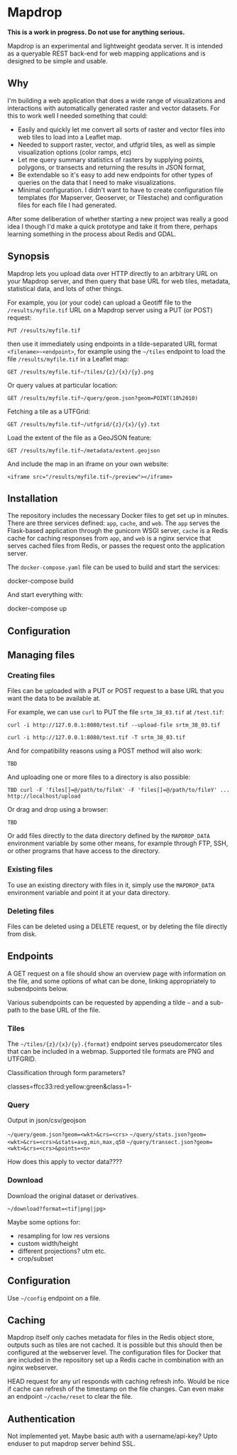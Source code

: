 # Mapdrop

**This is a work in progress. Do not use for anything serious.**

Mapdrop is an experimental and lightweight geodata server. It is intended as a queryable REST back-end for web mapping applications and is designed to be simple and usable. 

## Why

I'm building a web application that does a wide range of visualizations and interactions with automatically generated raster and vector datasets. For this to work well I needed something that could:

  * Easily and quickly let me convert all sorts of raster and vector files into web tiles to load into a Leaflet map.
  * Needed to support raster, vector, and utfgrid tiles, as well as simple visualization options (color ramps, etc)
  * Let me query summary statistics of rasters by supplying points, polygons, or transects and returning the results in JSON format,
  * Be extendable so it's easy to add new endpoints for other types of queries on the data that I need to make visualizations.
  * Minimal configuration. I didn't want to have to create configuration file templates (for Mapserver, Geoserver, or Tilestache) and configuration files for each file I had generated. 

After some deliberation of whether starting a new project was really a good idea I though I'd make a quick prototype and take it from there, perhaps learning something in the process about Redis and GDAL.

## Synopsis

Mapdrop lets you upload data over HTTP directly to an arbitrary URL on your Mapdrop server, and then query that base URL for web tiles, metadata, statistical data, and lots of other things. 

For example, you (or your code) can upload a Geotiff file to the `/results/myfile.tif` URL on a Mapdrop server using a PUT (or POST) request:

    PUT /results/myfile.tif

then use it immediately using endpoints in a tilde-separated URL format `<filename>~<endpoint>`, for example using the `~/tiles` endpoint to load the file `/results/myfile.tif` in a Leaflet map:

    GET /results/myfile.tif~/tiles/{z}/{x}/{y}.png

Or query values at particular location:

    GET /results/myfile.tif~/query/geom.json?geom=POINT(10%2010)

Fetching a tile as a UTFGrid:

    GET /results/myfile.tif~/utfgrid/{z}/{x}/{y}.txt

Load the extent of the file as a GeoJSON feature:

    GET /results/myfile.tif~/metadata/extent.geojson

And include the map in an iframe on your own website:

    <iframe src="/results/myfile.tif~/preview"></iframe>

## Installation

The repository includes the necessary Docker files to get set up in minutes. There are three services defined: `app`, `cache`, and `web`. The `app` serves the Flask-based application through the gunicorn WSGI server, `cache` is a Redis cache for caching responses from `app`, and `web` is a nginx service that serves cached files from Redis, or passes the request onto the application server.

The `docker-compose.yaml` file can be used to build and start the services:

   docker-compose build

And start everything with:

   docker-compose up

## Configuration

## Managing files

### Creating files

Files can be uploaded with a PUT or POST request to a base URL that you want the data to be available at. 

For example, we can use `curl` to PUT the file `srtm_38_03.tif` at `/test.tif`:

    curl -i http://127.0.0.1:8080/test.tif --upload-file srtm_38_03.tif

    curl -i http://127.0.0.1:8080/test.tif -T srtm_38_03.tif

And for compatibility reasons using a POST method will also work:

    TBD

And uploading one or more files to a directory is also possible:

    TBD curl -F 'files[]=@/path/to/fileX' -F 'files[]=@/path/to/fileY' ... http://localhost/upload

Or drag and drop using a browser:

    TBD

Or add files directly to the data directory defined by the `MAPDROP_DATA` environment variable by some other means, for example through FTP, SSH, or other programs that have access to the directory.

### Existing files

To use an existing directory with files in it, simply use the `MAPDROP_DATA` environment variable and point it at your data directory.

### Deleting files

Files can be deleted using a DELETE request, or by deleting the file directly from disk.


## Endpoints

A GET request on a file should show an overview page with information on the file, and some options of what can be done, linking appropriately to subendpoints below.

Various subendpoints can be requested by appending a tilde `~` and a sub-path to the base URL of the file.

### Tiles

The `~/tiles/{z}/{x}/{y}.{format}` endpoint serves pseudomercator tiles that can be included in a webmap. Supported tile formats are PNG and UTFGRID.

Classification through form parameters?

classes=ffcc33:red:yellow:green&class=1-

### Query

Output in json/csv/geojson

`~/query/geom.json?geom=<wkt>&crs=<crs>`
`~/query/stats.json?geom=<wkt>&crs=<crs>&stats=avg,min,max,q50`
`~/query/transect.json?geom=<wkt>&crs=<crs>&points=<n>`

How does this apply to vector data????

### Download

Download the original dataset or derivatives.

`~/download?format=<tif|png|jpg>`

Maybe some options for:

- resampling for low res versions
- custom width/height
- different projections? utm etc.
- crop/subset


## Configuration

Use `~/config` endpoint on a file.


## Caching

Mapdrop itself only caches metadata for files in the Redis object store, outputs such as tiles are not cached. It is possible but this should then be configured at the webserver level. The configuration files for Docker that are included in the repository set up a Redis cache in combination with an nginx webserver.

HEAD request for any url responds with caching refresh info. Would be nice if cache can refresh of the timestamp on the file changes. Can even make an endpoint `~/cache/reset` to clear the file.

## Authentication 

Not implemented yet. Maybe basic auth with a username/api-key? Upto enduser to put mapdrop server behind SSL.

